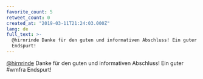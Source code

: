 ```yaml
---
favorite_count: 5
retweet_count: 0
created_at: "2019-03-11T21:24:03.000Z"
lang: de
full_text: >-
  @hirnrinde Danke für den guten und informativen Abschluss! Ein guter #wmfra
  Endspurt!
---
```


[@hirnrinde](https://twitter.com/hirnrinde) Danke für den guten und informativen
Abschluss! Ein guter #wmfra Endspurt!
